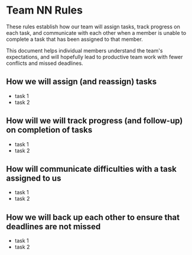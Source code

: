 # Team NN Rules

These rules establish how our team will assign tasks,
track progress on each task, and communicate with each other 
when a member is unable to complete a task that has been assigned to that member.

This document helps individual members understand the team's expectations,
and will hopefully lead to productive team work with fewer conflicts
and missed deadlines.

## How we will assign (and reassign) tasks
* task 1
* task 2


## How will we will track progress (and follow-up) on completion of tasks
* task 1
* task 2


## How will communicate difficulties with a task assigned to us
* task 1
* task 2


## How we will back up each other to ensure that deadlines are not missed
* task 1
* task 2




